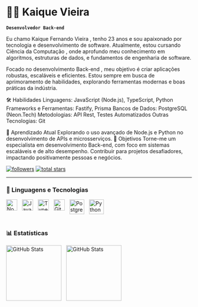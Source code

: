 # 👨‍💻 Kaique Vieira

**`Desenvolvedor Back-end`**

Eu chamo Kaique Fernando Vieira , tenho 23 anos e sou apaixonado por tecnologia e desenvolvimento de software. Atualmente, estou cursando Ciência da Computação , onde aprofundo meu conhecimento em algoritmos, estruturas de dados, e fundamentos de engenharia de software.

Focado no desenvolvimento Back-end , meu objetivo é criar aplicações robustas, escaláveis ​​e eficientes. Estou sempre em busca de aprimoramento de habilidades, explorando ferramentas modernas e boas práticas da indústria.

🛠️ Habilidades
Linguagens: JavaScript (Node.js), TypeScript, Python
Frameworks e Ferramentas: Fastify, Prisma
Bancos de Dados: PostgreSQL (Neon.Tech)
Metodologias: API Rest, Testes Automatizados
Outras Tecnologias: Git

🌱 Aprendizado Atual
Explorando o uso avançado de Node.js e Python no desenvolvimento de APIs e microsserviços.
🎯 Objetivos
Torne-me um especialista em desenvolvimento Back-end, com foco em sistemas escaláveis ​​e de alto desempenho.
Contribuir para projetos desafiadores, impactando positivamente pessoas e negócios.

   <p align="left">
      <a href="https://github.com/FlexxTech?tab=followers">
         <img alt="followers" title="Follow me on Github" src="https://custom-icon-badges.demolab.com/github/followers/FlexxTech?color=236ad3&labelColor=1155ba&style=for-the-badge&logo=person-add&label=Follow&logoColor=white"/></a>
      <a href="https://github.com/FlexxTech?tab=repositories&sort=stargazers">
         <img alt="total stars" title="Total stars on GitHub" src="https://custom-icon-badges.demolab.com/github/stars/FlexxTech?color=55960c&style=for-the-badge&labelColor=488207&logo=star"/></a>
   </p>

---

### 🤖 Linguagens e Tecnologias

<img 
    align="left" 
    alt="NodeJs"
    title="NodeJs" 
    width="30px" 
    style="padding-right: 10px;" 
    src="https://cdn.jsdelivr.net/gh/devicons/devicon@latest/icons/nodejs/nodejs-original-wordmark.svg"
/>
<img 
    align="Python" 
    alt="Python" 
    title="CSS"
    width="40px" 
    style="padding-right: 10px;" 
    src="https://cdn.jsdelivr.net/gh/devicons/devicon@latest/icons/python/python-plain-wordmark.svg" 
/>
<img 
    align="left" 
    alt="JavaScript" 
    title="JavaScript"
    width="30px" 
    style="padding-right: 10px;" 
    src="https://cdn.jsdelivr.net/gh/devicons/devicon@latest/icons/javascript/javascript-original.svg" 
/>
<img 
    align="left" 
    alt="TypeScript"
    title="TypeScript" 
    width="30px" 
    style="padding-right: 10px;" 
    src="https://cdn.jsdelivr.net/gh/devicons/devicon@latest/icons/typescript/typescript-original.svg" 
/>
<img 
    align="left" 
    alt="Git" 
    title="Git" 
    width="30px" 
    style="padding-right: 10px;" 
    src="https://cdn.jsdelivr.net/gh/devicons/devicon@latest/icons/git/git-original.svg" 
/>
<img 
    align="left" 
    alt="PostgreSQL" 
    title="PostgreSQL" 
    width="40px" 
    style="padding-right: 10px;"      
    src="https://cdn.jsdelivr.net/gh/devicons/devicon@latest/icons/postgresql/postgresql-original-wordmark.svg" 
/>
<br/>
<br/>

### 📊 Estatísticas

<p>
  <img 
    align="left" 
    alt="GitHub Stats" 
    height="150" 
    style="padding-right: 10px;" 
    src="https://github-readme-stats.vercel.app/api?username=FlexxTech&show_icons=true&theme=shadow_red&include_all_commits=true&text_color=FFFF&locale=pt-br" 
  />

<img 
      align="left" 
      alt="GitHub Stats" 
      height="150" 
      src="https://github-readme-stats.vercel.app/api/top-langs/?username=FlexxTech&theme=shadow_red&layout=compact&custom_title=Tecnologias&text_color=FFFFF&langs_count=9" 
  />

</p>
